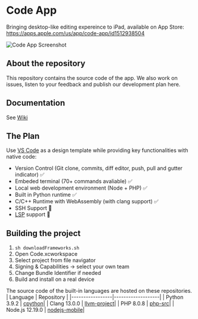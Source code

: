 # Code App
Bringing desktop-like editing expereince to iPad, available on App Store: https://apps.apple.com/us/app/code-app/id1512938504

![Code App Screenshot](https://thebaselab.com/code/clang.png)

## About the repository
This repository contains the source code of the app.  We also work on issues, listen to your feedback and publish our development plan here.

## Documentation
See [Wiki](https://github.com/thebaselab/codeapp/wiki)

## The Plan
Use [VS Code](https://github.com/microsoft/vscode) as a design template while providing key functionalities with native code:
- Version Control (Git clone, commits, diff editor, push, pull and gutter indicator) ✅
- Embeded terminal (70+ commands avaliable) ✅
- Local web development environment (Node + PHP) ✅
- Built in Python runtime ✅
- C/C++ Runtime with WebAssembly (with clang support) ✅
- SSH Support 🏃
- [LSP](https://microsoft.github.io/language-server-protocol) support 🏃

## Building the project
1. `sh downloadFrameworks.sh`
2. Open Code.xcworkspace
3. Select project from file navigator
4. Signing & Capabilities -> select your own team
5. Change Bundle Identifier if needed
6. Build and install on a real device

The source code of the built-in languages are hosted on these repositories.
| Language        | Repository        |
|-----------------|-------------------|
| Python 3.9.2    | [cpython](https://github.com/holzschu/cpython/tree/3.9)|
| Clang 13.0.0    | [llvm-project](https://github.com/holzschu/llvm-project)|
| PHP 8.0.8       | [php-src](https://github.com/bummoblizard/php-src/tree/PHP-8.0.8)|
| Node.js 12.19.0 | [nodejs-mobile](https://github.com/JaneaSystems/nodejs-mobile)|


